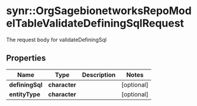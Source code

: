 # synr::OrgSagebionetworksRepoModelTableValidateDefiningSqlRequest

The request body for validateDefiningSql

## Properties
Name | Type | Description | Notes
------------ | ------------- | ------------- | -------------
**definingSql** | **character** |  | [optional] 
**entityType** | **character** |  | [optional] 


